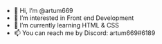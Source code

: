 - 👋 Hi, I’m @artum669
- 👀 I’m interested in Front end Development
- 🌱 I’m currently learning HTML & CSS
- 📫 You can reach me by Discord: artum669#6189

<!---
artum669/artum669 is a ✨ special ✨ repository because its `README.md` (this file) appears on your GitHub profile.
You can click the Preview link to take a look at your changes.
--->
